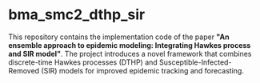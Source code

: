 # bma_smc2_dthp_sir
This repository contains the implementation code of the paper **"An ensemble approach to epidemic modeling: Integrating Hawkes process and SIR model"**.
The project introduces a novel framework that combines discrete-time Hawkes processes (DTHP) and Susceptible-Infected-Removed (SIR) models for improved epidemic tracking and forecasting.
